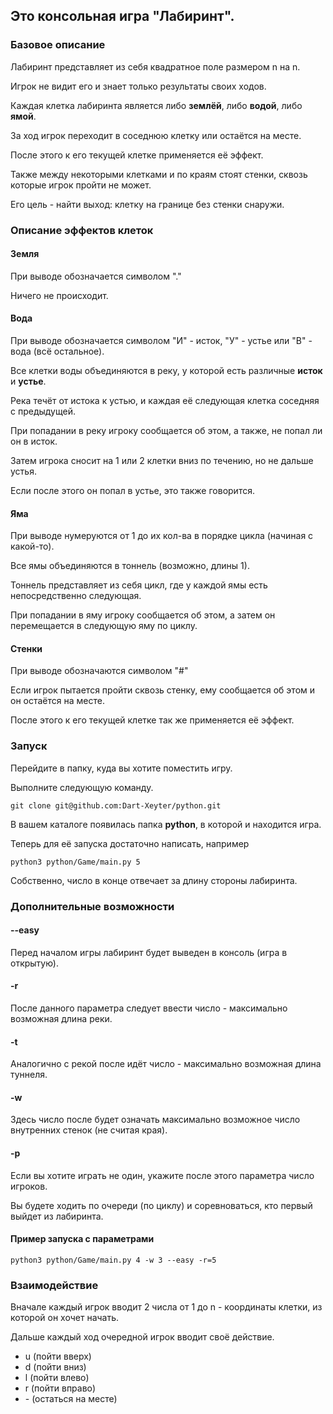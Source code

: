 ## Это консольная игра "Лабиринт".

### Базовое описание

Лабиринт представляет из себя квадратное поле размером n на n.

Игрок не видит его и знает только результаты своих ходов.

Каждая клетка лабиринта является либо **землёй**, либо **водой**, либо **ямой**.

За ход игрок переходит в соседнюю клетку или остаётся на месте.

После этого к его текущей клетке применяется её эффект.

Также между некоторыми клетками и по краям стоят стенки, сквозь которые игрок пройти не может.

Его цель - найти выход: клетку на границе без стенки снаружи.

### Описание эффектов клеток

#### Земля

При выводе обозначается символом "."

Ничего не происходит.

#### Вода

При выводе обозначается символом "И" - исток, "У" - устье или "В" - вода (всё остальное).

Все клетки воды объединяются в реку, у которой есть различные **исток** и **устье**.

Река течёт от истока к устью, и каждая её следующая клетка соседняя с предыдущей.

При попадании в реку игроку сообщается об этом, а также, не попал ли он в исток.

Затем игрока сносит на 1 или 2 клетки вниз по течению, но не дальше устья.

Если после этого он попал в устье, это также говорится.

#### Яма

При выводе нумеруются от 1 до их кол-ва в порядке цикла (начиная с какой-то).

Все ямы объединяются в тоннель (возможно, длины 1).

Тоннель представляет из себя цикл, где у каждой ямы есть непосредственно следующая.

При попадании в яму игроку сообщается об этом, а затем он перемещается в следующую яму по циклу.

#### Стенки

При выводе обозначаются символом "#"

Если игрок пытается пройти сквозь стенку, ему сообщается об этом и он остаётся на месте.

После этого к его текущей клетке так же применяется её эффект.

### Запуск

Перейдите в папку, куда вы хотите поместить игру.

Выполните следующую команду.

`git clone git@github.com:Dart-Xeyter/python.git`

В вашем каталоге появилась папка **python**, в которой и находится игра.

Теперь для её запуска достаточно написать, например

`python3 python/Game/main.py 5`

Собственно, число в конце отвечает за длину стороны лабиринта.

### Дополнительные возможности

#### --easy

Перед началом игры лабиринт будет выведен в консоль (игра в открытую).

#### -r

После данного параметра следует ввести число - максимально возможная длина реки.

#### -t

Аналогично с рекой после идёт число - максимально возможная длина туннеля.

#### -w

Здесь число после будет означать максимально возможное число внутренних стенок (не считая края).

#### -p

Если вы хотите играть не один, укажите после этого параметра число игроков.

Вы будете ходить по очереди (по циклу) и соревноваться, кто первый выйдет из лабиринта.

#### Пример запуска с параметрами

`python3 python/Game/main.py 4 -w 3 --easy -r=5`

### Взаимодействие

Вначале каждый игрок вводит 2 числа от 1 до n - координаты клетки, из которой он хочет начать.

Дальше каждый ход очередной игрок вводит своё действие.

- u (пойти вверх)
- d (пойти вниз)
- l (пойти влево)
- r (пойти вправо)
- \- (остаться на месте)

